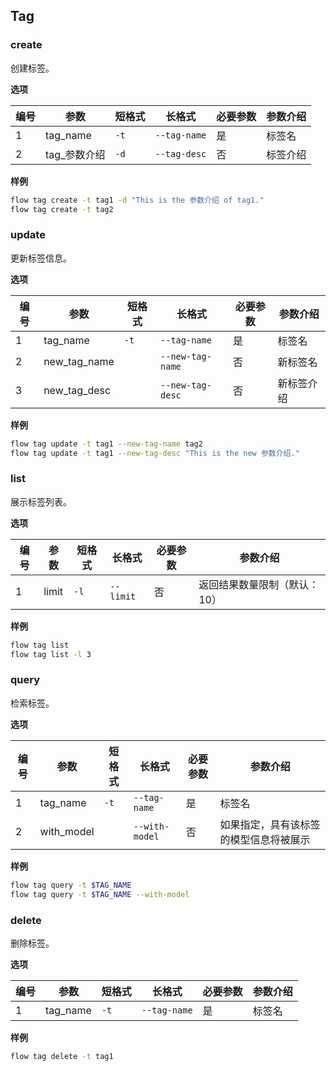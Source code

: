 ## Tag

### create

创建标签。

**选项**

| 编号 | 参数         | 短格式 | 长格式       | 必要参数 | 参数介绍 |
| ---- | ------------ | ------ | ------------ | -------- | -------- |
| 1    | tag_name     | `-t`   | `--tag-name` | 是       | 标签名   |
| 2    | tag_参数介绍 | `-d`   | `--tag-desc` | 否       | 标签介绍 |

**样例**

``` bash
flow tag create -t tag1 -d "This is the 参数介绍 of tag1."
flow tag create -t tag2
```

### update

更新标签信息。

**选项**

| 编号 | 参数         | 短格式 | 长格式           | 必要参数 | 参数介绍   |
| ---- | ------------ | ------ | ---------------- | -------- | ---------- |
| 1    | tag_name     | `-t`   | `--tag-name`     | 是       | 标签名     |
| 2    | new_tag_name |        | `--new-tag-name` | 否       | 新标签名   |
| 3    | new_tag_desc |        | `--new-tag-desc` | 否       | 新标签介绍 |

**样例**

``` bash
flow tag update -t tag1 --new-tag-name tag2
flow tag update -t tag1 --new-tag-desc "This is the new 参数介绍."
```

### list

展示标签列表。

**选项**

| 编号 | 参数  | 短格式 | 长格式    | 必要参数 | 参数介绍                     |
| ---- | ----- | ------ | --------- | -------- | ---------------------------- |
| 1    | limit | `-l`   | `--limit` | 否       | 返回结果数量限制（默认：10） |

**样例**

``` bash
flow tag list
flow tag list -l 3
```

### query

检索标签。

**选项**

| 编号 | 参数       | 短格式 | 长格式         | 必要参数 | 参数介绍                               |
| ---- | ---------- | ------ | -------------- | -------- | -------------------------------------- |
| 1    | tag_name   | `-t`   | `--tag-name`   | 是       | 标签名                                 |
| 2    | with_model |        | `--with-model` | 否       | 如果指定，具有该标签的模型信息将被展示 |

**样例**

``` bash
flow tag query -t $TAG_NAME
flow tag query -t $TAG_NAME --with-model
```

### delete

删除标签。

**选项**

| 编号 | 参数     | 短格式 | 长格式       | 必要参数 | 参数介绍 |
| ---- | -------- | ------ | ------------ | -------- | -------- |
| 1    | tag_name | `-t`   | `--tag-name` | 是       | 标签名   |

**样例**

``` bash
flow tag delete -t tag1
```
